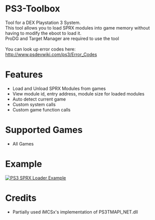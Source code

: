 # PS3-Toolbox
Tool for a DEX Playstation 3 System. <br>
This tool allows you to load SPRX modules into game memory without having to modify the eboot to load it.<br>
ProDG and Target Manager are required to use the tool
<br><br>
You can look up error codes here: http://www.psdevwiki.com/ps3/Error_Codes

# Features
- Load and Unload SPRX Modules from games
- View module id, entry address, module size for loaded modules
- Auto detect current game
- Custom system calls
- Custom game function calls

# Supported Games
- All Games

# Example
[![PS3 SPRX Loader Example](https://img.youtube.com/vi/9yjhm56ddSY/0.jpg)](https://www.youtube.com/watch?v=9yjhm56ddSY "PS3 SPRX Loader Example")

# Credits
- Partially used iMCSx's implementation of PS3TMAPI_NET.dll
